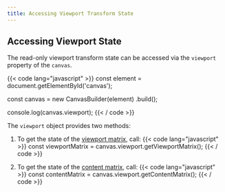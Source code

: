 ```yaml
---
title: Accessing Viewport Transform State
---
```


## Accessing Viewport State

The read-only viewport transform state can be accessed via the `viewport` property of the `canvas`.

{{< code lang="javascript" >}}
const element = document.getElementById('canvas');

const canvas = new CanvasBuilder(element)
  .build();

console.log(canvas.viewport);
{{< / code >}}

The `viewport` object provides two methods:

1. To get the state of the [viewport matrix](/canvas/#patch-viewport-matrix), call:
{{< code lang="javascript" >}}
  const viewportMatrix = canvas.viewport.getViewportMatrix();
{{< / code >}}

2. To get the state of the [content matrix](/canvas/#patch-content-matrix), call:
{{< code lang="javascript" >}}
  const contentMatrix = canvas.viewport.getContentMatrix();
{{< / code >}}
